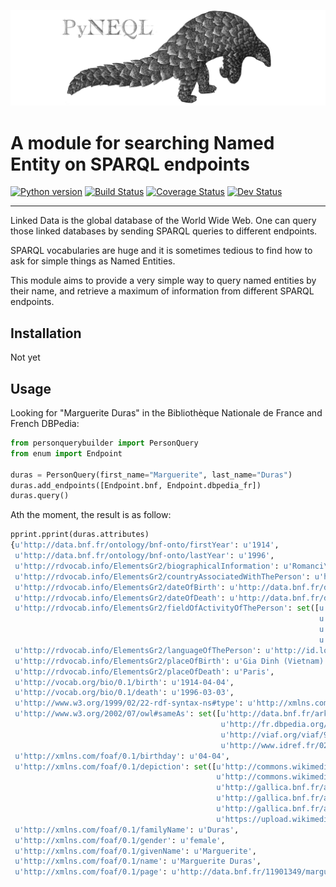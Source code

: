 ![PyNeQL](https://github.com/Valerie-Hanoka/PyNeQL/blob/master/illustration.png)


A module for searching Named Entity on SPARQL endpoints
===========================================================

[![Python version](https://img.shields.io/badge/python-2.7-ff69b4.svg)](https://img.shields.io/badge/python-2.7-ff69b4.svg)
[![Build Status](https://travis-ci.org/Valerie-Hanoka/PyNeQL.svg?branch=master)](https://travis-ci.org/Valerie-Hanoka/PyNeQL)
[![Coverage Status](https://coveralls.io/repos/github/Valerie-Hanoka/PyNeQL/badge.svg?branch=master)](https://coveralls.io/github/Valerie-Hanoka/PyNeQL?branch=master)
[![Dev Status](https://img.shields.io/badge/status-development%20%C2%AF%5C__(%E3%83%84)__%2F%C2%AF-lightgrey.svg)](https://img.shields.io/badge/status-development%20%C2%AF%5C__(%E3%83%84)__%2F%C2%AF-lightgrey.svg)

---------------


Linked Data is the global database of the World Wide Web.
One can query those linked databases by sending SPARQL queries to different endpoints.

SPARQL vocabularies are huge and it is sometimes tedious to find how to ask for simple
things as Named Entities.

This module aims to provide a very simple way to query named entities by their name, and retrieve
a maximum of information from different SPARQL endpoints.

Installation
-----------

Not yet


Usage
-----

Looking for "Marguerite Duras" in the Bibliothèque Nationale de France and French DBPedia:

```python
from personquerybuilder import PersonQuery
from enum import Endpoint

duras = PersonQuery(first_name="Marguerite", last_name="Duras")
duras.add_endpoints([Endpoint.bnf, Endpoint.dbpedia_fr])
duras.query()
```


Ath the moment, the result is as follow:

```python
pprint.pprint(duras.attributes)
{u'http://data.bnf.fr/ontology/bnf-onto/firstYear': u'1914',
 u'http://data.bnf.fr/ontology/bnf-onto/lastYear': u'1996',
 u'http://rdvocab.info/ElementsGr2/biographicalInformation': u'Romanci\xe8re, cin\xe9aste et dramaturge. - Pseudonyme de Marguerite Donnadieu',
 u'http://rdvocab.info/ElementsGr2/countryAssociatedWithThePerson': u'http://id.loc.gov/vocabulary/countries/fr',
 u'http://rdvocab.info/ElementsGr2/dateOfBirth': u'http://data.bnf.fr/date/1914/',
 u'http://rdvocab.info/ElementsGr2/dateOfDeath': u'http://data.bnf.fr/date/1996/',
 u'http://rdvocab.info/ElementsGr2/fieldOfActivityOfThePerson': set([u'Audiovisuel',
                                                                     u'Litt\xe9ratures',
                                                                     u'http://dewey.info/class/791/',
                                                                     u'http://dewey.info/class/800/']),
 u'http://rdvocab.info/ElementsGr2/languageOfThePerson': u'http://id.loc.gov/vocabulary/iso639-2/fre',
 u'http://rdvocab.info/ElementsGr2/placeOfBirth': u'Gia Dinh (Vietnam)',
 u'http://rdvocab.info/ElementsGr2/placeOfDeath': u'Paris',
 u'http://vocab.org/bio/0.1/birth': u'1914-04-04',
 u'http://vocab.org/bio/0.1/death': u'1996-03-03',
 u'http://www.w3.org/1999/02/22-rdf-syntax-ns#type': u'http://xmlns.com/foaf/0.1/Person',
 u'http://www.w3.org/2002/07/owl#sameAs': set([u'http://data.bnf.fr/ark:/12148/cb119013498#about',
                                               u'http://fr.dbpedia.org/resource/Marguerite_Duras',
                                               u'http://viaf.org/viaf/97785734',
                                               u'http://www.idref.fr/027405168/id']),
 u'http://xmlns.com/foaf/0.1/birthday': u'04-04',
 u'http://xmlns.com/foaf/0.1/depiction': set([u'http://commons.wikimedia.org/wiki/Special:FilePath/Marguerite_Duras_1993.jpg',
                                              u'http://commons.wikimedia.org/wiki/Special:FilePath/Marguerite_Duras_1993.jpg?width=300',
                                              u'http://gallica.bnf.fr/ark:/12148/bpt6k3323544p.thumbnail',
                                              u'http://gallica.bnf.fr/ark:/12148/bpt6k33468995.thumbnail',
                                              u'http://gallica.bnf.fr/ark:/12148/bpt6k48048066.thumbnail',
                                              u'https://upload.wikimedia.org/wikipedia/commons/e/e9/Marguerite_Duras.png']),
 u'http://xmlns.com/foaf/0.1/familyName': u'Duras',
 u'http://xmlns.com/foaf/0.1/gender': u'female',
 u'http://xmlns.com/foaf/0.1/givenName': u'Marguerite',
 u'http://xmlns.com/foaf/0.1/name': u'Marguerite Duras',
 u'http://xmlns.com/foaf/0.1/page': u'http://data.bnf.fr/11901349/marguerite_duras/'}

```
